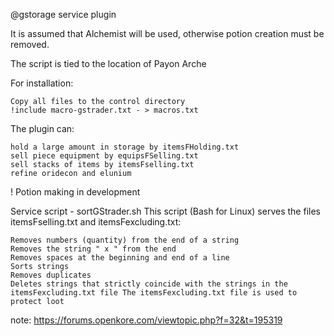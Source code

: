 @gstorage service plugin

It is assumed that Alchemist will be used, otherwise potion creation must be removed.

The script is tied to the location of Payon Arche

For installation:

    Copy all files to the control directory
    !include macro-gstrader.txt - > macros.txt

The plugin can:

    hold a large amount in storage by itemsFHolding.txt
    sell piece equipment by equipsFSelling.txt
    sell stacks of items by itemsFselling.txt
    refine oridecon and elunium

! Potion making in development

Service script - sortGStrader.sh
This script (Bash for Linux) serves the files itemsFselling.txt and itemsFexcluding.txt:

    Removes numbers (quantity) from the end of a string
    Removes the string " x " from the end
    Removes spaces at the beginning and end of a line
    Sorts strings
    Removes duplicates
    Deletes strings that strictly coincide with the strings in the itemsFexcluding.txt file The itemsFexcluding.txt file is used to protect loot

note:
https://forums.openkore.com/viewtopic.php?f=32&t=195319

